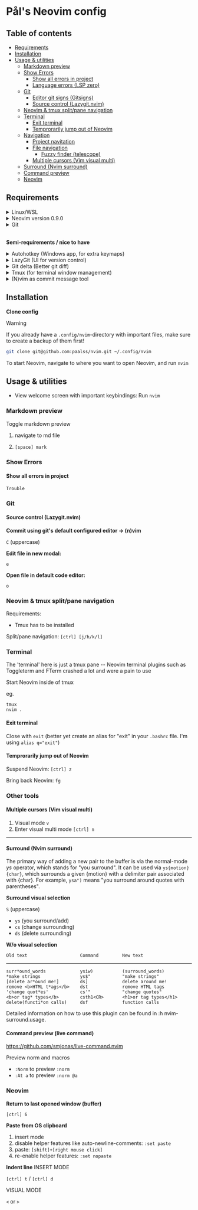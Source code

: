 # Pål's Neovim config

## Table of contents

<!-- toc -->

- [Requirements](#requirements)
- [Installation](#installation)
- [Usage & utilities](#usage--utilities)
  * [Markdown preview](#markdown-preview)
  * [Show Errors](#show-errors)
    + [Show all errors in project](#show-all-errors-in-project)
    + [Language errors (LSP zero)](#language-errors-lsp-zero)
  * [Git](#git)
    + [Editor git signs (Gitsigns)](#editor-git-signs-gitsigns)
    + [Source control (Lazygit.nvim)](#source-control-lazygitnvim)
  * [Neovim & tmux split/pane navigation](#neovim--tmux-splitpane-navigation)
  * [Terminal](#terminal)
    + [Exit terminal](#exit-terminal)
    + [Temprorarily jump out of Neovim](#temprorarily-jump-out-of-neovim)
  * [Navigation](#navigation)
    + [Project navitation](#project-navitation)
    + [File navigation](#file-navigation)
      - [Fuzzy finder (telescope)](#fuzzy-finder-telescope)
    + [Multiple cursors (Vim visual multi)](#multiple-cursors-vim-visual-multi)
  * [Surround (Nvim surround)](#surround-nvim-surround)
  * [Command preview](#command-preview)
  * [Neovim](#neovim)

<!-- tocstop -->

## Requirements

<details>
    <summary>Linux/WSL</summary>

I'm using Ubuntu through WSL on Windows 10 & 11

---

A note on Windows 11 & its Terminal app:

- `[ctrl] [tab]` is automatically set up to "move to next tab"
- I have _also_ defined a `[ctrl] [tab]` keybinding in the autohotkey file, to "move to previous open tab" (just like hitting `[ctrl] 6` in vim)

If you want to use the latter, you'll have to delete the former. You can open up Terminal settings and delete the "move to next tab".

</details>

<details>
    <summary>Neovim version 0.9.0</summary>

**My Neovim info**
````
NVIM v0.9.0
Build type: Release
LuaJIT 2.1.0-beta3
``````

[How to install Neovim 0.9 in Ubuntu in WSL](docs/neovim-install.md)
</details>

<details>
    <summary>Git</summary>

**How to update git on Ubuntu**

Check `git --version`

Update if necessary

```bash
sudo add-apt-repository ppa:git-core/ppa -y
sudo apt-get update
sudo apt-get install git -y
git --version
```
</details>

<br>

**Semi-requirements / nice to have**

<details>
    <summary>Autohotkey (Windows app, for extra keymaps)</summary>

I have made some additional keymaps using Authotkey.

(Some keymaps are too hard / impossible to define in plain Neovim)

**Install AutoHotkey:**

https://www.autohotkey.com/

Download v2.0, launch `AutoHotkey_2.x.x_setup`, accept the default suggestions

**Start script**

Run ahk file

`:lua Ahk()` (might need to source `:so` `autohotkey/init.lua` first)

or

click 'run script' from the right-click menu on the ahk-file

**Stop script**

`Alt+Esc`
</details>

<details>
    <summary>LazyGit (UI for version control)</summary>

Install as explained in <https://github.com/jesseduffield/lazygit#ubuntu>,

run

```bash
LAZYGIT_VERSION=$(curl -s "https://api.github.com/repos/jesseduffield/lazygit/releases/latest" | grep -Po '"tag_name": "v\K[^"]*')
curl -Lo lazygit.tar.gz "https://github.com/jesseduffield/lazygit/releases/latest/download/lazygit_${LAZYGIT_VERSION}_Linux_x86_64.tar.gz"
tar xf lazygit.tar.gz lazygit
sudo install lazygit /usr/local/bin
```

Verify installation

```bash
lazygit --version
```
</details>

<details>
    <summary>Git delta (Better git diff)</summary>

visit: <https://dandavison.github.io/delta/installation.html>

Download the deb for Debian / Ubuntu

| Debian / Ubuntu | `sudo dpkg -i git-delta-musl_x.xx.x_amd64.deb` |
| --------------- | ---------------------------------------------- |

**Usage**

`git diff | delta`

see more

<https://www.youtube.com/watch?v=91p1Fp7Db5c>
</details>

<details>
    <summary>Tmux (for terminal window management)</summary>

1. Install it
2. Then use the config in this repo as your tmux config

```bash
cp ~/.config/nvim/.tmux.conf ~/.tmux.conf
```

**Install plugin manager**

```bash
git clone https://github.com/tmux-plugins/tpm ~/.tmux/plugins/tpm
```````

**Install plugins**

Open tmux, and run:

`[ctrl] b, I`
</details>

<details>
    <summary>(N)vim as commit message tool</summary>

**Use (n)vim as commit message tool**

`git config --global core.editor "nvim"`

`git config --global core.editor "vim"`

<!-- Just `"vim"` won't do. It'll cause an error upon commiting from toggleterm (assuming the same goes for Fterm). -->
</details>

## Installation 

**Clone config**

> [!WARNING]
> If you already have a `.config/nvim`-directory with important files, make sure to create a backup of them first!

```sh
git clone git@github.com:paalss/nvim.git ~/.config/nvim
```

To start Neovim, navigate to where you want to open Neovim, and run `nvim`

<!-- Start Neovim (`nvim`), or run `:Lazy` once started to install dependencies -->

## Usage & utilities

- View welcome screen with important keybindings: Run `nvim`

### Markdown preview

Toggle markdown preview

1. navigate to md file

2. `[space] mark`

### Show Errors

#### Show all errors in project

```
Trouble
```

### Git

#### Source control (Lazygit.nvim)

**Commit using git's default configured editor -> (n)vim**

`C` (uppercase)

**Edit file in new modal:**

`e`

**Open file in default code editor:**

`o`

### Neovim & tmux split/pane navigation

Requirements:

- Tmux has to be installed

Split/pane navigation: `[ctrl] [j/h/k/l]`

### Terminal

The 'terminal' here is just a tmux pane -- Neovim terminal plugins such as Toggleterm and FTerm crashed a lot and were a pain to use

Start Neovim inside of tmux

eg.
```
tmux
nvim .
```

#### Exit terminal

Close with `exit` (better yet create an alias for "exit" in your `.bashrc` file. I'm using `alias q="exit"`)

#### Temprorarily jump out of Neovim

Suspend Neovim: `[ctrl] z`

Bring back Neovim: `fg`

### Other tools

#### Multiple cursors (Vim visual multi)

1. Visual mode `v`
2. Enter  visual multi mode `[ctrl] n`

----

#### Surround (Nvim surround)

The primary way of adding a new pair to the buffer is via the normal-mode *ys*
operator, which stands for "you surround". It can be used via
`ys{motion}{char}`, which surrounds a given {motion} with a delimiter pair
associated with {char}. For example, `ysa")` means "you surround around quotes
with parentheses".

**Surround visual selection**

`S` (uppercase)

- `ys` (you surround/add)
- `cs` (change surrounding)
- `ds` (delete surrounding)

**W/o visual selection**

    Old text                    Command         New text
--------------------------------------------------------------------------------
    surr*ound_words             ysiw)           (surround_words)
    *make strings               ys$"            "make strings"
    [delete ar*ound me!]        ds]             delete around me!
    remove <b>HTML t*ags</b>    dst             remove HTML tags
    'change quot*es'            cs'"            "change quotes"
    <b>or tag* types</b>        csth1<CR>       <h1>or tag types</h1>
    delete(functi*on calls)     dsf             function calls

Detailed information on how to use this plugin can be found in :h nvim-surround.usage.

#### Command preview (live command)

<https://github.com/smjonas/live-command.nvim>

Preview norm and macros

- `:Norm` to preview `:norm`
- `:At a` to preview `:norm @a`

### Neovim

**Return to last opened window (buffer)**

`[ctrl] 6`

**Paste from OS clipboard**

1. insert mode
2. disable helper features like auto-newline-comments: `:set paste`
3. paste: `[shift]+[right mouse click]`
4. re-enable helper features: `:set nopaste`


**Indent line**
INSERT MODE

`[ctrl] t` / `[ctrl] d`

VISUAL MODE 

`<` or `>`
